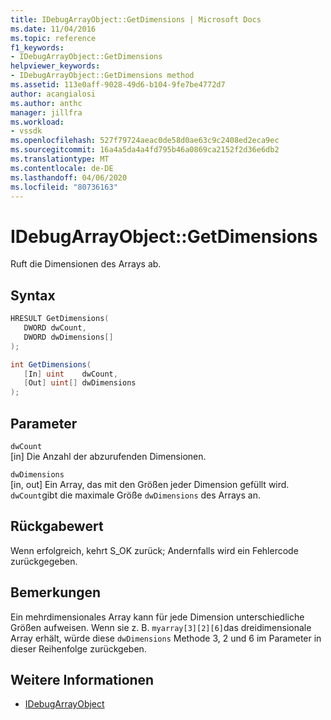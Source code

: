 ```yaml
---
title: IDebugArrayObject::GetDimensions | Microsoft Docs
ms.date: 11/04/2016
ms.topic: reference
f1_keywords:
- IDebugArrayObject::GetDimensions
helpviewer_keywords:
- IDebugArrayObject::GetDimensions method
ms.assetid: 113e0aff-9028-49d6-b104-9fe7be4772d7
author: acangialosi
ms.author: anthc
manager: jillfra
ms.workload:
- vssdk
ms.openlocfilehash: 527f79724aeac0de58d0ae63c9c2408ed2eca9ec
ms.sourcegitcommit: 16a4a5da4a4fd795b46a0869ca2152f2d36e6db2
ms.translationtype: MT
ms.contentlocale: de-DE
ms.lasthandoff: 04/06/2020
ms.locfileid: "80736163"
---
```

# <a name="idebugarrayobjectgetdimensions"></a>IDebugArrayObject::GetDimensions
Ruft die Dimensionen des Arrays ab.

## <a name="syntax"></a>Syntax

```cpp
HRESULT GetDimensions( 
   DWORD dwCount,
   DWORD dwDimensions[]
);
```

```csharp
int GetDimensions(
   [In] uint    dwCount,
   [Out] uint[] dwDimensions
);
```

## <a name="parameters"></a>Parameter
`dwCount`\
[in] Die Anzahl der abzurufenden Dimensionen.

`dwDimensions`\
[in, out] Ein Array, das mit den Größen jeder Dimension gefüllt wird. `dwCount`gibt die maximale Größe `dwDimensions` des Arrays an.

## <a name="return-value"></a>Rückgabewert
 Wenn erfolgreich, kehrt S_OK zurück; Andernfalls wird ein Fehlercode zurückgegeben.

## <a name="remarks"></a>Bemerkungen
 Ein mehrdimensionales Array kann für jede Dimension unterschiedliche Größen aufweisen. Wenn sie z. B. `myarray[3][2][6]`das dreidimensionale Array erhält, würde diese `dwDimensions` Methode 3, 2 und 6 im Parameter in dieser Reihenfolge zurückgeben.

## <a name="see-also"></a>Weitere Informationen
- [IDebugArrayObject](../../../extensibility/debugger/reference/idebugarrayobject.md)
